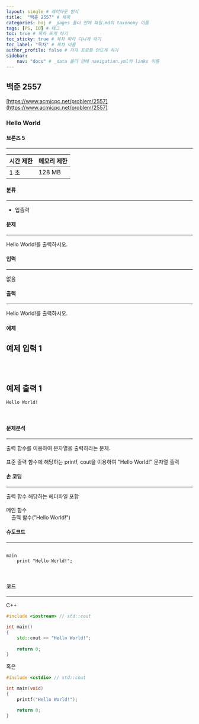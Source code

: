 ```yaml
---
layout: single # 레이아웃 양식
title:  "백준 2557" # 제목
categories: boj # _pages 폴더 안에 파일.md의 taxonomy 이름
tags: [PS, IO] # 태그
toc: true # 목차 뜨게 하기
toc_sticky: true # 목차 따라 다니게 하기
toc_label: "목차" # 목차 이름
author_profile: false # 저자 프로필 안뜨게 하기
sidebar:
    nav: "docs" # _data 폴더 안에 navigation.yml의 links 이름
---
```


## 백준 2557

[https://www.acmicpc.net/problem/2557](https://www.acmicpc.net/problem/2557)

### Hello World
#### 브론즈 5
---

| 시간 제한 | 메모리 제한 |
| ----- | ------ |
| 1 초     | 128 MB     |

#### 분류
---
- 입출력
#### 문제
---
Hello World!를 출력하시오.  
#### 입력
---
없음
#### 출력
---
Hello World!를 출력하시오.  
#### 예제

예제 입력 1
---
```cmd
```
​

예제 출력 1
---
```cmd
Hello World!
```
​

#### 문제분석
---
출력 함수를 이용하여 문자열을 출력하라는 문제.  
<br>
표준 출력 함수에 해당하는 printf, cout을 이용하여 "Hello World!" 문자열 출력  
#### 손 코딩
---
출력 함수 해당하는 헤더파일 포함  
<br>
메인 함수  
    &emsp;출력 함수("Hello World!")  
#### 슈도코드
---
```pseudocode

main
	print "Hello World!";

```
​

#### 코드
---
C++

```c++
#include <iostream> // std::cout

int main()
{
	std::cout << "Hello World!";
	
	return 0;
}
```
혹은
```c++
#include <cstdio> // std::cout

int main(void)
{
	printf("Hello World!");

	return 0;
}
```

